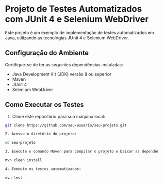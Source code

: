 # Projeto de Testes Automatizados com JUnit 4 e Selenium WebDriver

Este projeto é um exemplo de implementação de testes automatizados em Java, utilizando as tecnologias JUnit 4 e Selenium WebDriver.

## Configuração do Ambiente

Certifique-se de ter as seguintes dependências instaladas:

- Java Development Kit (JDK) versão 8 ou superior
- Maven
- JUnit 4
- Selenium WebDriver

## Como Executar os Testes

1. Clone este repositório para sua máquina local:

```bash
git clone https://github.com/seu-usuario/seu-projeto.git

2. Acesse o diretório do projeto:

cd seu-projeto

3. Execute o comando Maven para compilar o projeto e baixar as dependências:

mvn clean install

4. Execute os testes automatizados:

mvn test
